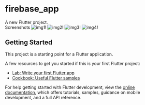 # firebase_app

A new Flutter project.<br>
Screenshots
![img1!](note/1.png)
![img2!](note/2.png)
![img3!](note/3.png)
![img4!](note/4.png)
## Getting Started

This project is a starting point for a Flutter application.

A few resources to get you started if this is your first Flutter project:

- [Lab: Write your first Flutter app](https://docs.flutter.dev/get-started/codelab)
- [Cookbook: Useful Flutter samples](https://docs.flutter.dev/cookbook)

For help getting started with Flutter development, view the
[online documentation](https://docs.flutter.dev/), which offers tutorials,
samples, guidance on mobile development, and a full API reference.
